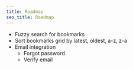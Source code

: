 ```yaml
---
title: Roadmap
seo_title: Roadmap
---
```


- Fuzzy search for bookmarks
- Sort bookmarks grid by latest, oldest, a-z, z-a
- Email integration
  - Forgot password
  - Verify email